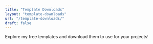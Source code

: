 ```yaml
---
title: "Template Downloads"
layout: "template-downloads"
url: "/template-downloads/"
draft: false
---
```


Explore my free templates and download them to use for your projects!

